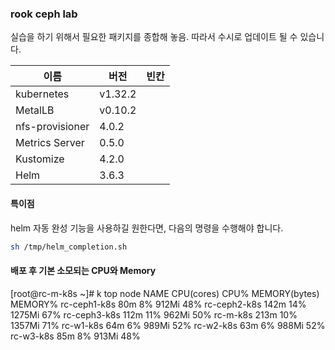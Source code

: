 ### rook ceph lab 

실습을 하기 위해서 필요한 패키지를 종합해 놓음. 
따라서 수시로 업데이트 될 수 있습니다.  

이름              | 버전     |   빈칸 
----            | ----    | ---- 
kubernetes      | v1.32.2 | 
MetalLB         | v0.10.2 | 
nfs-provisioner | 4.0.2   |
Metrics Server  | 0.5.0   |
Kustomize       | 4.2.0   |
Helm            | 3.6.3   |

#### 특이점 
helm 자동 완성 기능을 사용하길 원한다면, 다음의 명령을 수행해야 합니다.  
```bash
sh /tmp/helm_completion.sh
```

#### 배포 후 기본 소모되는 CPU와 Memory  
[root@rc-m-k8s ~]# k top node
NAME           CPU(cores)   CPU%   MEMORY(bytes)   MEMORY%
rc-ceph1-k8s   80m          8%     912Mi           48%
rc-ceph2-k8s   142m         14%    1275Mi          67%
rc-ceph3-k8s   112m         11%    962Mi           50%
rc-m-k8s       213m         10%    1357Mi          71%
rc-w1-k8s      64m          6%     989Mi           52%
rc-w2-k8s      63m          6%     988Mi           52%
rc-w3-k8s      85m          8%     913Mi           48%
